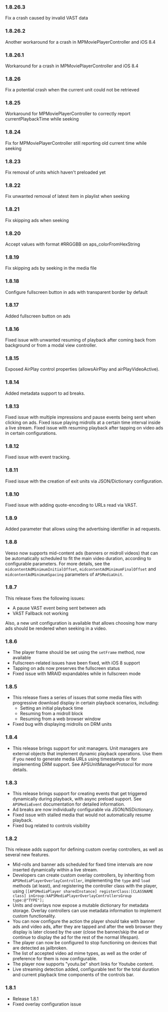 ### 1.8.26.3
Fix a crash caused by invalid VAST data

### 1.8.26.2
Another workaround for a crash in MPMoviePlayerController and iOS 8.4

### 1.8.26.1
Workaround for a crash in MPMoviePlayerController and iOS 8.4

### 1.8.26
Fix a potential crash when the current unit could not be retrieved

### 1.8.25
Workaround for MPMoviePlayerController to correctly report currentPlaybackTime while seeking

### 1.8.24
Fix for MPMoviePlayerController still reporting old current time while seeking

### 1.8.23
Fix removal of units which haven't preloaded yet

### 1.8.22
Fix unwanted removal of latest item in playlist when seeking 

### 1.8.21
Fix skipping ads when seeking

### 1.8.20
Accept values with format #RRGGBB on aps_colorFromHexString

### 1.8.19
Fix skipping ads by seeking in the media file

### 1.8.18
Configure fullscreen button in ads with transparent border by default

### 1.8.17
Added fullscreen button on ads

### 1.8.16
Fixed issue with unwanted resuming of playback after coming back from background or from a modal view controller.

### 1.8.15
Exposed AirPlay control properties (allowsAirPlay and airPlayVideoActive).

### 1.8.14
Added metadata support to ad breaks.

### 1.8.13
Fixed issue with multiple impressions and pause events being sent when clicking on ads.
Fixed issue playing midrolls at a certain time interval inside a live stream.
Fixed issue with resuming playback after tapping on video ads in certain configurations.

### 1.8.12
Fixed issue with event tracking.

### 1.8.11
Fixed issue with the creation of exit units via JSON/Dictionary configuration.

### 1.8.10
Fixed issue with adding quote-encoding to URLs read via VAST.

### 1.8.9
Added parameter that allows using the advertising identifier in ad requests.

### 1.8.8
Veeso now supports mid-content ads (banners or midroll videos) that can be automatically scheduled to fit the main video duration, according to configurable parameters. For more details, see the `midcontentAdMinimumInitialOffset`, `midcontentAdMinimumFinalOffset` and `midcontentAdMinimumSpacing` parameters of `APSMediaUnit`.

### 1.8.7
This release fixes the following issues:

* A pause VAST event being sent between ads
* VAST Fallback not working

Also, a new unit configuration is available that allows choosing how many ads should be rendered when seeking in a video.

### 1.8.6
* The player frame should be set using the `setFrame` method, now available
* Fullscreen-related issues have been fixed, with iOS 8 support
* Tapping on ads now preserves the fullscreen status
* Fixed issue with MRAID expandables while in fullscreen mode

### 1.8.5
* This release fixes a series of issues that some media files with progressive download display in certain playback scenarios, including:
  * Setting an initial playback time
  * Resuming from a midroll block
  * Resuming from a web browser window
* Fixed bug with displaying midrolls on DRM units

### 1.8.4
* This release brings support for unit managers. Unit managers are external objects that implement dynamic playback operations. Use them if you need to generate media URLs using timestamps or for implementing DRM support. See APSUnitManagerProtocol for more details.

### 1.8.3
* This release brings support for creating events that get triggered dynamically during playback, with async preload support. See `APSMediaEvent` documentation for detailed information.
* Ad breaks are now individually configurable via JSON/NSDictionary.
* Fixed issue with stalled media that would not automatically resume playback.
* Fixed bug related to controls visibility

### 1.8.2
This release adds support for defining custom overlay controllers, as well as several new features.

* Mid-rolls and banner ads scheduled for fixed time intervals are now inserted dynamically within a live stream.
* Developers can create custom overlay controllers, by inheriting from `APSMediaPlayerOverlayController`, implementing the `type` and `load` methods (at least), and registering the controller class with the player, using `[[APSMediaPlayer sharedInstance] registerClass:[CLASSNAME class] inGroup:kAPSMediaPlayerOverlayControllersGroup type:@"TYPE"];`
* Units and overlays now expose a mutable dictionary for metadata storage. Overlay controllers can use metadata information to implement custom functionality.
* You can now configure the action the player should take with banner ads and video ads, after they are tapped and after the web browser they display is later closed by the user (close the banner/skip the ad or continue to display the ad for the rest of the normal lifespan).
* The player can now be configured to stop functioning on devices that are detected as jailbroken.
* The list of accepted video ad mime types, as well as the order of preference for them is now configurable.
* The player now supports "youtu.be" short links for Youtube content.
* Live streaming detection added, configurable text for the total duration and current playback time components of the controls bar.

### 1.8.1
 * Release 1.8.1
 * Fixed overlay configuration issue
